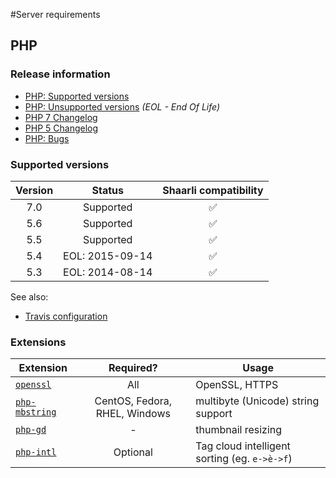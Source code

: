 #Server requirements
## PHP
### Release information
- [PHP: Supported versions](http://php.net/supported-versions.php)[](.html)
- [PHP: Unsupported versions](http://php.net/eol.php) _(EOL - End Of Life)_[](.html)
- [PHP 7 Changelog](http://php.net/ChangeLog-7.php)[](.html)
- [PHP 5 Changelog](http://php.net/ChangeLog-5.php)[](.html)
- [PHP: Bugs](https://bugs.php.net/)[](.html)

### Supported versions
Version | Status | Shaarli compatibility
:---:|:---:|:---:
7.0 | Supported | :white_check_mark:
5.6 | Supported | :white_check_mark:
5.5 | Supported | :white_check_mark:
5.4 | EOL: 2015-09-14 | :white_check_mark:
5.3 | EOL: 2014-08-14 | :white_check_mark:

See also:
- [Travis configuration](https://github.com/shaarli/Shaarli/blob/master/.travis.yml)[](.html)

### Extensions
Extension | Required? | Usage
---|:---:|---
[`openssl`](http://php.net/manual/en/book.openssl.php) | All | OpenSSL, HTTPS[](.html)
[`php-mbstring`](http://php.net/manual/en/book.mbstring.php) | CentOS, Fedora, RHEL, Windows | multibyte (Unicode) string support[](.html)
[`php-gd`](http://php.net/manual/en/book.image.php) | - | thumbnail resizing[](.html)
[`php-intl`](http://php.net/manual/fr/book.intl.php) | Optional | Tag cloud intelligent sorting (eg. `e->è->f`)[](.html)
